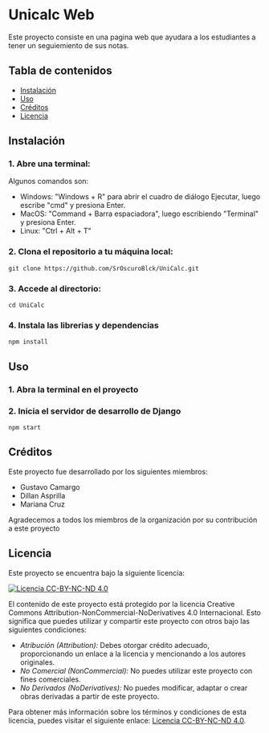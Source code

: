 # Unicalc Web
Este proyecto consiste en una pagina web que ayudara a los estudiantes a tener un seguiemiento de sus notas.

## Tabla de contenidos

- [Instalación](#instalación)
- [Uso](#uso)
- [Créditos](#créditos)
- [Licencia](#licencia)

## Instalación

### 1. Abre una terminal:
Algunos comandos son:
- Windows: "Windows + R" para abrir el cuadro de diálogo Ejecutar, luego escribe "cmd" y presiona Enter.
- MacOS: "Command + Barra espaciadora", luego escribiendo "Terminal" y presiona Enter.
- Linux: "Ctrl + Alt + T"
### 2. Clona el repositorio a tu máquina local: 
    git clone https://github.com/SrOscuroBlck/UniCalc.git
### 3. Accede al directorio:
    cd UniCalc  
### 4. Instala las librerias y dependencias
    npm install

## Uso

### 1. Abra la terminal en el proyecto
### 2. Inicia el servidor de desarrollo de Django
    npm start

## Créditos

Este proyecto fue desarrollado por los siguientes miembros:

- Gustavo Camargo
- Dillan Asprilla
- Mariana Cruz

Agradecemos a todos los miembros de la organización por su contribución a este proyecto

## Licencia

Este proyecto se encuentra bajo la siguiente licencia:

[![Licencia CC-BY-NC-ND 4.0](https://i.creativecommons.org/l/by-nc-nd/4.0/80x15.png)](http://creativecommons.org/licenses/by-nc-nd/4.0/deed.es)

El contenido de este proyecto está protegido por la licencia Creative Commons Attribution-NonCommercial-NoDerivatives 4.0 Internacional. Esto significa que puedes utilizar y compartir este proyecto con otros bajo las siguientes condiciones:

- *Atribución (Attribution):* Debes otorgar crédito adecuado, proporcionando un enlace a la licencia y mencionando a los autores originales.
- *No Comercial (NonCommercial):* No puedes utilizar este proyecto con fines comerciales.
- *No Derivados (NoDerivatives):* No puedes modificar, adaptar o crear obras derivadas a partir de este proyecto.

Para obtener más información sobre los términos y condiciones de esta licencia, puedes visitar el siguiente enlace: [Licencia CC-BY-NC-ND 4.0](http://creativecommons.org/licenses/by-nc-nd/4.0/deed.es).

